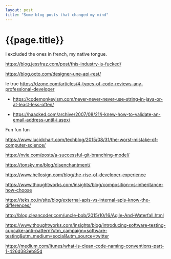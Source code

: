 ```yaml
---
layout: post
title: "Some blog posts that changed my mind"
---
```


# {{page.title}}

I excluded the ones in french, my native tongue.

https://blog.jessfraz.com/post/this-industry-is-fucked/


https://blog.octo.com/designer-une-api-rest/


le truc https://dzone.com/articles/4-types-of-code-reviews-any-professional-developer



- https://codemonkeyism.com/never-never-never-use-string-in-java-or-at-least-less-often/



- https://haacked.com/archive/2007/08/21/i-knew-how-to-validate-an-email-address-until-i.aspx/


Fun fun fun

https://www.lucidchart.com/techblog/2015/08/31/the-worst-mistake-of-computer-science/



https://nvie.com/posts/a-successful-git-branching-model/


https://tonsky.me/blog/disenchantment/

https://www.hellosign.com/blog/the-rise-of-developer-experience


https://www.thoughtworks.com/insights/blog/composition-vs-inheritance-how-choose

https://teks.co.in/site/blog/external-apis-vs-internal-apis-know-the-differences/

http://blog.cleancoder.com/uncle-bob/2015/10/16/Agile-And-Waterfall.html

https://www.thoughtworks.com/insights/blog/introducing-software-testing-cupcake-anti-pattern?utm_campaign=software-testing&utm_medium=social&utm_source=twitter


https://medium.com/ltunes/what-is-clean-code-naming-conventions-part-1-426d383eb85d